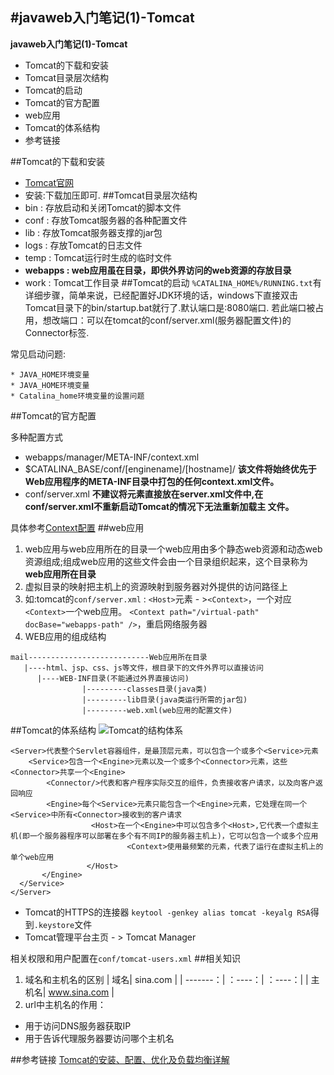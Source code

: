 #javaweb入门笔记(1)-Tomcat
---
**javaweb入门笔记(1)-Tomcat**
 
* Tomcat的下载和安装
* Tomcat目录层次结构 
* Tomcat的启动
* Tomcat的官方配置
* web应用
* Tomcat的体系结构
* 参考链接

##Tomcat的下载和安装
* [Tomcat官网](http://tomcat.apache.org/)
* 安装:下载加压即可.
##Tomcat目录层次结构
* bin : 存放启动和关闭Tomcat的脚本文件
* conf : 存放Tomcat服务器的各种配置文件
* lib : 存放Tomcat服务器支撑的jar包
* logs : 存放Tomcat的日志文件
* temp : Tomcat运行时生成的临时文件
* **webapps : web应用虽在目录，即供外界访问的web资源的存放目录**
* work : Tomcat工作目录
##Tomcat的启动
``%CATALINA_HOME%/RUNNING.txt``有详细步骤，简单来说，已经配置好JDK环境的话，windows下直接双击Tomcat目录下的bin/startup.bat就行了.默认端口是:8080端口.
若此端口被占用，想改端口：可以在tomcat的conf/server.xml(服务器配置文件)的Connector标签.

常见启动问题:

	* JAVA_HOME环境变量
	* JAVA_HOME环境变量
	* Catalina_home环境变量的设置问题

##Tomcat的官方配置


多种配置方式
 
* webapps/manager/META-INF/context.xml
* $CATALINA_BASE/conf/[enginename]/[hostname]/   **该文件将始终优先于Web应用程序的META-INF目录中打包的任何context.xml文件。**
* conf/server.xml **不建议将<Context>元素直接放在server.xml文件中,在conf/server.xml不重新启动Tomcat的情况下无法重新加载主 文件。**

具体参考[Context配置](http://tomcat.apache.org/tomcat-8.0-doc/config/context.html#Defining_a_context)
##web应用
1. web应用与web应用所在的目录一个web应用由多个静态web资源和动态web资源组成;组成web应用的这些文件会由一个目录组织起来，这个目录称为**web应用所在目录**
2. 虚拟目录的映射把主机上的资源映射到服务器对外提供的访问路径上
3. 如:tomcat的``conf/server.xml`` : ``<Host>``元素 - >``<Context>``，一个对应``<Context>``一个web应用。
``<Context path="/virtual-path" docBase="webapps-path" />``，重启网络服务器
4. WEB应用的组成结构
>
	mail---------------------------Web应用所在目录
       |----html、jsp、css、js等文件，根目录下的文件外界可以直接访问
          |----WEB-INF目录(不能通过外界直接访问)
                    |---------classes目录(java类)
                    |---------lib目录(java类运行所需的jar包)
                    |---------web.xml(web应用的配置文件) 
>
##Tomcat的体系结构
![Tomcat的结构体系](https://images2015.cnblogs.com/blog/740688/201509/740688-20150912000438200-1168172436.jpg)

>
   
	<Server>代表整个Servlet容器组件，是最顶层元素，可以包含一个或多个<Service>元素
        <Service>包含一个<Engine>元素以及一个或多个<Connector>元素，这些<Connector>共享一个<Engine>
            <Connector/>代表和客户程序实际交互的组件，负责接收客户请求，以及向客户返回响应
            <Engine>每个<Service>元素只能包含一个<Engine>元素，它处理在同一个<Service>中所有<Connector>接收到的客户请求
                      <Host>在一个<Engine>中可以包含多个<Host>,它代表一个虚拟主机(即一个服务器程序可以部署在多个有不同IP的服务器主机上)，它可以包含一个或多个应用
                              <Context>使用最频繁的元素，代表了运行在虚拟主机上的单个web应用
                     </Host>
           </Engine>
      </Service>
	</Server>
>

* Tomcat的HTTPS的连接器
``keytool -genkey alias tomcat -keyalg RSA``得到``.keystore``文件
* Tomcat管理平台主页 - > Tomcat Manager

相关权限和用户配置在``conf/tomcat-users.xml``
##相关知识
1. 域名和主机名的区别
| 域名| sina.com | | -------：| ：----：| ：----：| | 主机名| www.sina.com |
2. url中主机名的作用：
 * 用于访问DNS服务器获取IP
 * 用于告诉代理服务器要访问哪个主机名


##参考链接
[Tomcat的安装、配置、优化及负载均衡详解](http://www.cnblogs.com/rocomp/p/4802396.html)